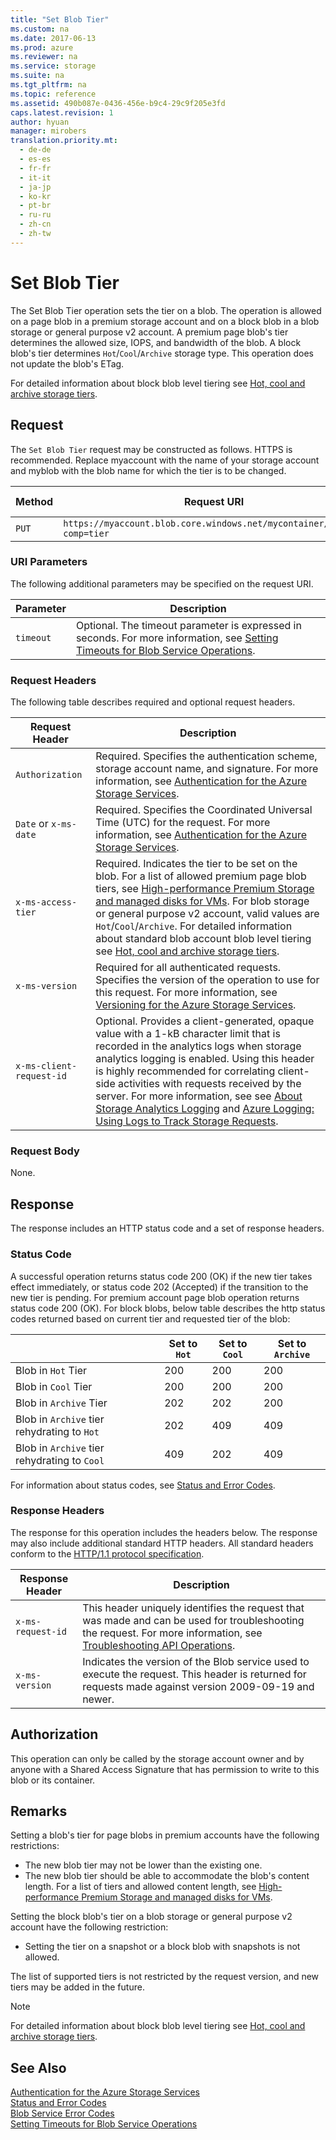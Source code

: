 ```yaml
---
title: "Set Blob Tier"
ms.custom: na
ms.date: 2017-06-13
ms.prod: azure
ms.reviewer: na
ms.service: storage
ms.suite: na
ms.tgt_pltfrm: na
ms.topic: reference
ms.assetid: 490b087e-0436-456e-b9c4-29c9f205e3fd
caps.latest.revision: 1
author: hyuan
manager: mirobers
translation.priority.mt: 
  - de-de
  - es-es
  - fr-fr
  - it-it
  - ja-jp
  - ko-kr
  - pt-br
  - ru-ru
  - zh-cn
  - zh-tw
---
```

# Set Blob Tier
The Set Blob Tier operation sets the tier on a blob. The operation is allowed on a page blob in a premium storage account and on a block blob in a blob storage or general purpose v2 account. A premium page blob's tier determines the allowed size, IOPS, and bandwidth of the blob. A block blob's tier determines `Hot`/`Cool`/`Archive` storage type. This operation does not update the blob's ETag.

For detailed information about block blob level tiering see [Hot, cool and archive storage tiers](https://docs.microsoft.com/en-us/azure/storage/storage-blob-storage-tiers).  

## Request
The `Set Blob Tier` request may be constructed as follows. HTTPS is recommended. Replace myaccount with the name of your storage account and myblob with the blob name for which the tier is to be changed.

|Method|Request URI|HTTP Version|
|------------|-----------------|------------------|
|`PUT`|`https://myaccount.blob.core.windows.net/mycontainer/myblob?comp=tier`|HTTP/1.1| 

### URI Parameters
The following additional parameters may be specified on the request URI.

|Parameter|Description|
|-------------|-----------|
|`timeout`|Optional. The timeout parameter is expressed in seconds. For more information, see [Setting Timeouts for Blob Service Operations](Setting-Timeouts-for-Blob-Service-Operations.md).|

### Request Headers
The following table describes required and optional request headers.

|Request Header|Description|
|------------|-----------------|
|`Authorization`|Required. Specifies the authentication scheme, storage account name, and signature. For more information, see [Authentication for the Azure Storage Services](authorization-for-the-azure-storage-services.md).|  
|`Date` or `x-ms-date`|Required. Specifies the Coordinated Universal Time (UTC) for the request. For more information, see [Authentication for the Azure Storage Services](authorization-for-the-azure-storage-services.md).|  
|`x-ms-access-tier`|Required. Indicates the tier to be set on the blob. For a list of allowed premium page blob tiers, see [High-performance Premium Storage and managed disks for VMs](/azure/storage/storage-premium-storage). For blob storage or general purpose v2 account, valid values are `Hot`/`Cool`/`Archive`. For detailed information about standard blob account blob level tiering see [Hot, cool and archive storage tiers](https://docs.microsoft.com/en-us/azure/storage/storage-blob-storage-tiers).
|`x-ms-version`|Required for all authenticated requests. Specifies the version of the operation to use for this request. For more information, see [Versioning for the Azure Storage Services](Versioning-for-the-Azure-Storage-Services.md).|  
|`x-ms-client-request-id`|Optional. Provides a client-generated, opaque value with a 1-kB character limit that is recorded in the analytics logs when storage analytics logging is enabled. Using this header is highly recommended for correlating client-side activities with requests received by the server. For more information, see see [About Storage Analytics Logging](About-Storage-Analytics-Logging.md) and [Azure Logging: Using Logs to Track Storage Requests](http://blogs.msdn.com/b/windowsazurestorage/archive/2011/08/03/windows-azure-storage-logging-using-logs-to-track-storage-requests.aspx).|  

### Request Body
None.

## Response
The response includes an HTTP status code and a set of response headers.

### Status Code
A successful operation returns status code 200 (OK) if the new tier takes effect immediately, or status code 202 (Accepted) if the transition to the new tier is pending.
For premium account page blob operation returns status code 200 (OK).
For block blobs, below table describes the http status codes returned based on current tier and requested tier of the blob:

||Set to `Hot`|Set to `Cool`|Set to `Archive`|
|----------------|----------------------|------------------|------------------|  
|Blob in `Hot` Tier|200|200|200|
|Blob in `Cool` Tier|200|200|200|
|Blob in `Archive` Tier|202|202|200|
|Blob in `Archive` tier rehydrating to `Hot`|202|409|409|
|Blob in `Archive` tier rehydrating to `Cool`|409|202|409|

For information about status codes, see [Status and Error Codes](Status-and-Error-Codes2.md).
### Response Headers
The response for this operation includes the headers below. The response may also include additional standard HTTP headers. All standard headers conform to the [HTTP/1.1 protocol specification](http://go.microsoft.com/fwlink/?linkid=150478).

|Response Header|Description|
|------------|-----------------|
|`x-ms-request-id`|This header uniquely identifies the request that was made and can be used for troubleshooting the request. For more information, see [Troubleshooting API Operations](Troubleshooting-API-Operations.md).|
|`x-ms-version`|Indicates the version of the Blob service used to execute the request. This header is returned for requests made against version 2009-09-19 and newer.|

## Authorization
This operation can only be called by the storage account owner and by anyone with a Shared Access Signature that has permission to write to this blob or its container.

## Remarks
Setting a blob's tier for page blobs in premium accounts have the following restrictions:
  * The new blob tier may not be lower than the existing one.
  * The new blob tier should be able to accommodate the blob's content length. For a list of tiers and allowed content length, see [High-performance Premium Storage and managed disks for VMs](/azure/storage/storage-premium-storage).

Setting the block blob's tier on a blob storage or general purpose v2 account have the following restriction:
  * Setting the tier on a snapshot or a block blob with snapshots is not allowed.
  
The list of supported tiers is not restricted by the request version, and new tiers may be added in the future. 

> [!NOTE]
>  For detailed information about block blob level tiering see [Hot, cool and archive storage tiers](https://docs.microsoft.com/en-us/azure/storage/storage-blob-storage-tiers).

## See Also  
 [Authentication for the Azure Storage Services](authorization-for-the-azure-storage-services.md)   
 [Status and Error Codes](Status-and-Error-Codes2.md)   
 [Blob Service Error Codes](Blob-Service-Error-Codes.md)   
 [Setting Timeouts for Blob Service Operations](Setting-Timeouts-for-Blob-Service-Operations.md)
